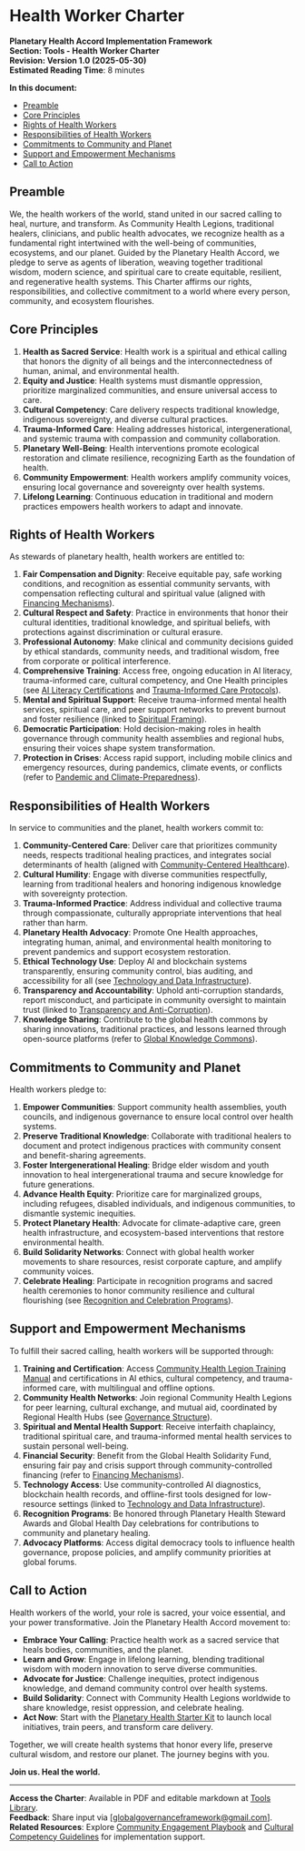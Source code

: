# Health Worker Charter

**Planetary Health Accord Implementation Framework**  
**Section: Tools - Health Worker Charter**  
**Revision: Version 1.0 (2025-05-30)**  
**Estimated Reading Time**: 8 minutes  

**In this document:**  
- [Preamble](#preamble)  
- [Core Principles](#core-principles)  
- [Rights of Health Workers](#rights-of-health-workers)  
- [Responsibilities of Health Workers](#responsibilities-of-health-workers)  
- [Commitments to Community and Planet](#commitments-to-community-and-planet)  
- [Support and Empowerment Mechanisms](#support-and-empowerment-mechanisms)  
- [Call to Action](#call-to-action)  

## <a id="preamble"></a>Preamble  

We, the health workers of the world, stand united in our sacred calling to heal, nurture, and transform. As Community Health Legions, traditional healers, clinicians, and public health advocates, we recognize health as a fundamental right intertwined with the well-being of communities, ecosystems, and our planet. Guided by the Planetary Health Accord, we pledge to serve as agents of liberation, weaving together traditional wisdom, modern science, and spiritual care to create equitable, resilient, and regenerative health systems. This Charter affirms our rights, responsibilities, and collective commitment to a world where every person, community, and ecosystem flourishes.

## <a id="core-principles"></a>Core Principles  

1. **Health as Sacred Service**: Health work is a spiritual and ethical calling that honors the dignity of all beings and the interconnectedness of human, animal, and environmental health.  
2. **Equity and Justice**: Health systems must dismantle oppression, prioritize marginalized communities, and ensure universal access to care.  
3. **Cultural Competency**: Care delivery respects traditional knowledge, indigenous sovereignty, and diverse cultural practices.  
4. **Trauma-Informed Care**: Healing addresses historical, intergenerational, and systemic trauma with compassion and community collaboration.  
5. **Planetary Well-Being**: Health interventions promote ecological restoration and climate resilience, recognizing Earth as the foundation of health.  
6. **Community Empowerment**: Health workers amplify community voices, ensuring local governance and sovereignty over health systems.  
7. **Lifelong Learning**: Continuous education in traditional and modern practices empowers health workers to adapt and innovate.  

## <a id="rights-of-health-workers"></a>Rights of Health Workers  

As stewards of planetary health, health workers are entitled to:  

1. **Fair Compensation and Dignity**: Receive equitable pay, safe working conditions, and recognition as essential community servants, with compensation reflecting cultural and spiritual value (aligned with [Financing Mechanisms](/frameworks/docs/implementation/planetary-health#03-financing-mechanisms)).  
2. **Cultural Respect and Safety**: Practice in environments that honor their cultural identities, traditional knowledge, and spiritual beliefs, with protections against discrimination or cultural erasure.  
3. **Professional Autonomy**: Make clinical and community decisions guided by ethical standards, community needs, and traditional wisdom, free from corporate or political interference.  
4. **Comprehensive Training**: Access free, ongoing education in AI literacy, trauma-informed care, cultural competency, and One Health principles (see [AI Literacy Certifications](/frameworks/tools/planetary-health/ai-literacy-certifications-en.pdf) and [Trauma-Informed Care Protocols](/frameworks/tools/planetary-health/trauma-informed-care-en.pdf)).  
5. **Mental and Spiritual Support**: Receive trauma-informed mental health services, spiritual care, and peer support networks to prevent burnout and foster resilience (linked to [Spiritual Framing](/frameworks/docs/implementation/planetary-health#16-spiritual-framing)).  
6. **Democratic Participation**: Hold decision-making roles in health governance through community health assemblies and regional hubs, ensuring their voices shape system transformation.  
7. **Protection in Crises**: Access rapid support, including mobile clinics and emergency resources, during pandemics, climate events, or conflicts (refer to [Pandemic and Climate-Preparedness](/frameworks/docs/implementation/planetary-health#05-pandemic-climate-preparedness)).  

## <a id="responsibilities-of-health-workers"></a>Responsibilities of Health Workers  

In service to communities and the planet, health workers commit to:  

1. **Community-Centered Care**: Deliver care that prioritizes community needs, respects traditional healing practices, and integrates social determinants of health (aligned with [Community-Centered Healthcare](/frameworks/docs/implementation/planetary-health#06-community-centered-healthcare)).  
2. **Cultural Humility**: Engage with diverse communities respectfully, learning from traditional healers and honoring indigenous knowledge with sovereignty protection.  
3. **Trauma-Informed Practice**: Address individual and collective trauma through compassionate, culturally appropriate interventions that heal rather than harm.  
4. **Planetary Health Advocacy**: Promote One Health approaches, integrating human, animal, and environmental health monitoring to prevent pandemics and support ecosystem restoration.  
5. **Ethical Technology Use**: Deploy AI and blockchain systems transparently, ensuring community control, bias auditing, and accessibility for all (see [Technology and Data Infrastructure](/frameworks/docs/implementation/planetary-health#02-technology-data-infrastructure)).  
6. **Transparency and Accountability**: Uphold anti-corruption standards, report misconduct, and participate in community oversight to maintain trust (linked to [Transparency and Anti-Corruption](/frameworks/docs/implementation/planetary-health#07-transparency-anti-corruption)).  
7. **Knowledge Sharing**: Contribute to the global health commons by sharing innovations, traditional practices, and lessons learned through open-source platforms (refer to [Global Knowledge Commons](/frameworks/docs/implementation/planetary-health#13-global-knowledge-commons)).  

## <a id="commitments-to-community-and-planet"></a>Commitments to Community and Planet  

Health workers pledge to:  

1. **Empower Communities**: Support community health assemblies, youth councils, and indigenous governance to ensure local control over health systems.  
2. **Preserve Traditional Knowledge**: Collaborate with traditional healers to document and protect indigenous practices with community consent and benefit-sharing agreements.  
3. **Foster Intergenerational Healing**: Bridge elder wisdom and youth innovation to heal intergenerational trauma and secure knowledge for future generations.  
4. **Advance Health Equity**: Prioritize care for marginalized groups, including refugees, disabled individuals, and indigenous communities, to dismantle systemic inequities.  
5. **Protect Planetary Health**: Advocate for climate-adaptive care, green health infrastructure, and ecosystem-based interventions that restore environmental health.  
6. **Build Solidarity Networks**: Connect with global health worker movements to share resources, resist corporate capture, and amplify community voices.  
7. **Celebrate Healing**: Participate in recognition programs and sacred health ceremonies to honor community resilience and cultural flourishing (see [Recognition and Celebration Programs](/frameworks/docs/implementation/planetary-health#15-cross-cutting-mechanisms)).  

## <a id="support-and-empowerment-mechanisms"></a>Support and Empowerment Mechanisms  

To fulfill their sacred calling, health workers will be supported through:  

1. **Training and Certification**: Access [Community Health Legion Training Manual](/frameworks/tools/planetary-health/community-health-legion-manual-en.pdf) and certifications in AI ethics, cultural competency, and trauma-informed care, with multilingual and offline options.  
2. **Community Health Networks**: Join regional Community Health Legions for peer learning, cultural exchange, and mutual aid, coordinated by Regional Health Hubs (see [Governance Structure](/frameworks/docs/implementation/planetary-health#01-governance-structure)).  
3. **Spiritual and Mental Health Support**: Receive interfaith chaplaincy, traditional spiritual care, and trauma-informed mental health services to sustain personal well-being.  
4. **Financial Security**: Benefit from the Global Health Solidarity Fund, ensuring fair pay and crisis support through community-controlled financing (refer to [Financing Mechanisms](/frameworks/docs/implementation/planetary-health#03-financing-mechanisms)).  
5. **Technology Access**: Use community-controlled AI diagnostics, blockchain health records, and offline-first tools designed for low-resource settings (linked to [Technology and Data Infrastructure](/frameworks/docs/implementation/planetary-health#02-technology-data-infrastructure)).  
6. **Recognition Programs**: Be honored through Planetary Health Steward Awards and Global Health Day celebrations for contributions to community and planetary healing.  
7. **Advocacy Platforms**: Access digital democracy tools to influence health governance, propose policies, and amplify community priorities at global forums.  

## <a id="call-to-action"></a>Call to Action  

Health workers of the world, your role is sacred, your voice essential, and your power transformative. Join the Planetary Health Accord movement to:  

- **Embrace Your Calling**: Practice health work as a sacred service that heals bodies, communities, and the planet.  
- **Learn and Grow**: Engage in lifelong learning, blending traditional wisdom with modern innovation to serve diverse communities.  
- **Advocate for Justice**: Challenge inequities, protect indigenous knowledge, and demand community control over health systems.  
- **Build Solidarity**: Connect with Community Health Legions worldwide to share knowledge, resist oppression, and celebrate healing.  
- **Act Now**: Start with the [Planetary Health Starter Kit](/frameworks/tools/planetary-health/planetary-health-starter-kit-en.zip) to launch local initiatives, train peers, and transform care delivery.  

Together, we will create health systems that honor every life, preserve cultural wisdom, and restore our planet. The journey begins with you.  

**Join us. Heal the world.**  

---

**Access the Charter**: Available in PDF and editable markdown at [Tools Library](/frameworks/tools/planetary-health).  
**Feedback**: Share input via [globalgovernanceframework@gmail.com].  
**Related Resources**: Explore [Community Engagement Playbook](/frameworks/tools/planetary-health/community-engagement-playbook-en.pdf) and [Cultural Competency Guidelines](/frameworks/tools/planetary-health/cultural-competency-guidelines-en.pdf) for implementation support.